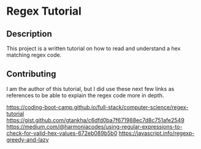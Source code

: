 # Regex Tutorial

## Description
This project is a written tutorial on how to read and understand a hex matching regex code.

## Contributing
I am the author of this tutorial, but I did use these next few links as references to be able to explain the regex code more in depth.

https://coding-boot-camp.github.io/full-stack/computer-science/regex-tutorial
https://gist.github.com/gtankha/c6dfd0ba7f671988ec7d8c751afe2549 
https://medium.com/@harmoniacodes/using-regular-expressions-to-check-for-valid-hex-values-672eb089b5b0 
https://javascript.info/regexp-greedy-and-lazy 
